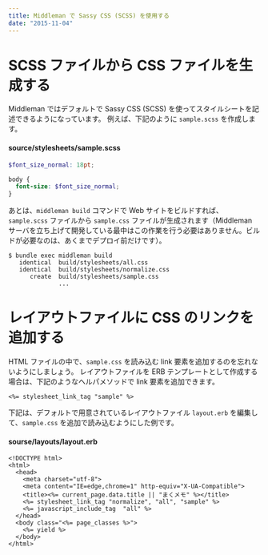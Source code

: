 ```yaml
---
title: Middleman で Sassy CSS (SCSS) を使用する
date: "2015-11-04"
---
```


SCSS ファイルから CSS ファイルを生成する
====
Middleman ではデフォルトで Sassy CSS (SCSS) を使ってスタイルシートを記述できるようになっています。
例えば、下記のように `sample.scss` を作成します。

#### source/stylesheets/sample.scss
```scss
$font_size_normal: 18pt;

body {
  font-size: $font_size_normal;
}
```

あとは、`middleman build` コマンドで Web サイトをビルドすれば、`sample.scss` ファイルから `sample.css` ファイルが生成されます（Middleman サーバを立ち上げて開発している最中はこの作業を行う必要はありません。ビルドが必要なのは、あくまでデプロイ前だけです）。

```
$ bundle exec middleman build
   identical  build/stylesheets/all.css
   identical  build/stylesheets/normalize.css
      create  build/stylesheets/sample.css
              ...
```

レイアウトファイルに CSS のリンクを追加する
====
HTML ファイルの中で、`sample.css` を読み込む link 要素を追加するのを忘れないようにしましょう。
レイアウトファイルを ERB テンプレートとして作成する場合は、下記のようなヘルパメソッドで link 要素を追加できます。

```erb
<%= stylesheet_link_tag "sample" %>
```

下記は、デフォルトで用意されているレイアウトファイル `layout.erb` を編集して、`sample.css` を追加で読み込むようにした例です。

#### sourse/layouts/layout.erb
```erb
<!DOCTYPE html>
<html>
  <head>
    <meta charset="utf-8">
    <meta content="IE=edge,chrome=1" http-equiv="X-UA-Compatible">
    <title><%= current_page.data.title || "まくメモ" %></title>
    <%= stylesheet_link_tag "normalize", "all", "sample" %>
    <%= javascript_include_tag  "all" %>
  </head>
  <body class="<%= page_classes %>">
    <%= yield %>
  </body>
</html>
```
